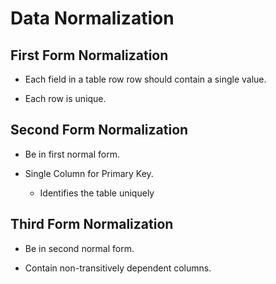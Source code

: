 # Data Normalization

## First Form Normalization

* Each field in a table row row should contain a single value.

* Each row is unique.

## Second Form Normalization

* Be in first normal form.

* Single Column for Primary Key.

  * Identifies the table uniquely

## Third Form Normalization

* Be in second normal form.

* Contain non-transitively dependent columns.
